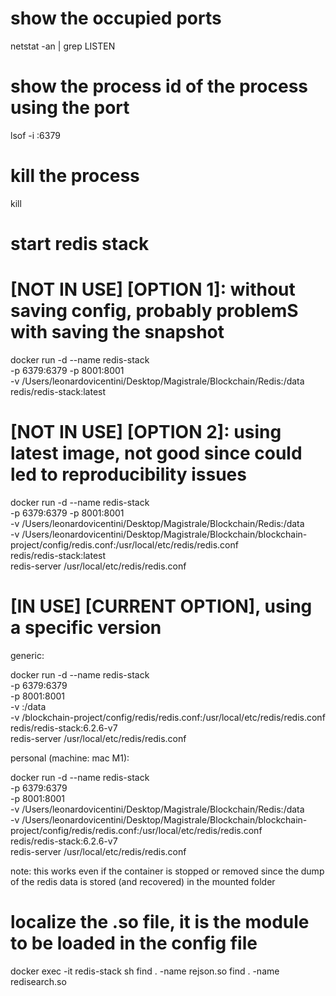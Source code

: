# show the occupied ports
netstat -an | grep LISTEN

# show the process id of the process using the port
lsof -i :6379

# kill the process
kill <PID>

# start redis stack
# [NOT IN USE] [OPTION 1]: without saving config, probably problemS with saving the snapshot
docker run -d --name redis-stack \
-p 6379:6379 -p 8001:8001 \
-v /Users/leonardovicentini/Desktop/Magistrale/Blockchain/Redis:/data \
redis/redis-stack:latest

# [NOT IN USE] [OPTION 2]: using latest image, not good since could led to reproducibility issues
docker run -d --name redis-stack \
-p 6379:6379 -p 8001:8001 \
-v /Users/leonardovicentini/Desktop/Magistrale/Blockchain/Redis:/data \
-v /Users/leonardovicentini/Desktop/Magistrale/Blockchain/blockchain-project/config/redis.conf:/usr/local/etc/redis/redis.conf \
redis/redis-stack:latest \
redis-server /usr/local/etc/redis/redis.conf

# [IN USE] [CURRENT OPTION], using a specific version

generic:

docker run -d --name redis-stack \
-p 6379:6379 \
-p 8001:8001 \
-v <path-to-local-folder-to-mount>:/data \
-v <path-to-local-project-folder>/blockchain-project/config/redis/redis.conf:/usr/local/etc/redis/redis.conf \
redis/redis-stack:6.2.6-v7 \
redis-server /usr/local/etc/redis/redis.conf


personal (machine: mac M1):

docker run -d --name redis-stack \
-p 6379:6379 \
-p 8001:8001 \
-v /Users/leonardovicentini/Desktop/Magistrale/Blockchain/Redis:/data \
-v /Users/leonardovicentini/Desktop/Magistrale/Blockchain/blockchain-project/config/redis/redis.conf:/usr/local/etc/redis/redis.conf \
redis/redis-stack:6.2.6-v7 \
redis-server /usr/local/etc/redis/redis.conf

note: this works even if the container is stopped or removed since the dump of the redis data is stored (and recovered) in the mounted folder


# localize the .so file, it is the module to be loaded in the config file
docker exec -it redis-stack sh
find . -name rejson.so
find . -name redisearch.so

